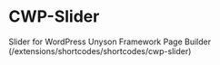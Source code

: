 # CWP-Slider
Slider for WordPress Unyson Framework Page Builder (/extensions/shortcodes/shortcodes/cwp-slider)
